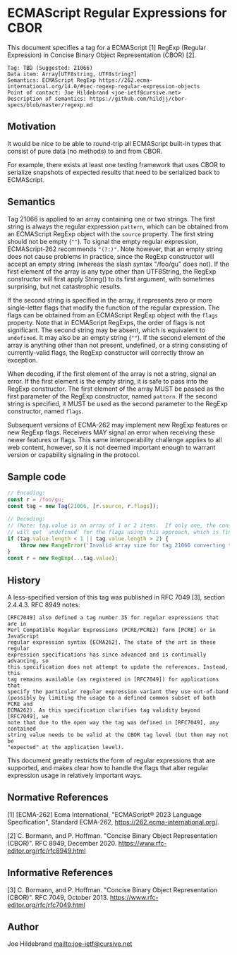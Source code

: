 # ECMAScript Regular Expressions for CBOR

This document specifies a tag for a ECMAScript [1] RegExp (Regular Expression) in Concise Binary Object Representation (CBOR) [2].

    Tag: TBD (Suggested: 21066)
    Data item: Array[UTF8string, UTF8string?]
    Semantics: ECMAScript RegExp https://262.ecma-international.org/14.0/#sec-regexp-regular-expression-objects
    Point of contact: Joe Hildebrand <joe-ietf@cursive.net>
    Description of semantics: https://github.com/hildjj/cbor-specs/blob/master/regexp.md

## Motivation

It would be nice to be able to round-trip all ECMAScript built-in types that
consist of pure data (no methods) to and from CBOR.

For example, there exists at least one testing framework that uses CBOR to
serialize snapshots of expected results that need to be serialized back to
ECMAScript.

## Semantics

Tag 21066 is applied to an array containing one or two strings.  The first string
is always the regular expression `pattern`, which can be obtained from an
ECMAScript RegExp object with the `source` property.  The first string should
not be empty (`""`).  To signal the empty regular expression, ECMAScript-262
recommends `"(?:)"`.  Note however, that an empty string does not cause
problems in practice, since the RegExp constructor will accept an empty string
(whereas the slash syntax "/foo/gu" does not).  If the first element of the
array is any type other than UTF8String, the RegExp constructor will first
apply String() to its first argument, with sometimes surprising, but not
catastrophic results.

If the second string is specified in the array, it represents zero or more
single-letter flags that modify the function of the regular expression.  The
flags can be obtained from an ECMAScript RegExp object with the `flags`
property.  Note that in ECMAScript RegExps, the order of flags is not
significant.  The second string may be absent, which is equivalent to
`undefined`.  It may also be an empty string (`""`).  If the second element of
the array is anything other than not present, undefined, or a string
consisting of currently-valid flags, the RegExp constructor will correctly
throw an exception.

When decoding, if the first element of the array is not a string, signal an
error.  If the first element is the empty string, it is safe to pass into the
RegExp constructor.  The first element of the array MUST be passed as the
first parameter of the RegExp constructor, named `pattern`.  If the second
string is specified, it MUST be used as the second parameter to the RegExp
constructor, named `flags`.

Subsequent versions of ECMA-262 may implement new RegExp features or new
RegExp flags.  Receivers MAY signal an error when receiving these newer
features or flags.  This same interoperability challenge applies to all web
content, however, so it is not deemed important enough to warrant version or
capability signaling in the protocol.

## Sample code

```js
// Encoding:
const r = /foo/gu;
const tag = new Tag(21066, [r.source, r.flags]);

// Decoding:
// (Note: tag.value is an array of 1 or 2 items.  If only one, the constructor
// will get `undefined` for the flags using this approach, which is fine.)
if (tag.value.length < 1 || tag.value.length > 2) {
    throw new RangeError('Invalid array size for tag 21066 converting to RegExp');
}
const r = new RegExp(...tag.value);
```

## History

A less-specified version of this tag was published in RFC 7049 [3], section 2.4.4.3.  RFC 8949 notes:

    [RFC7049] also defined a tag number 35 for regular expressions that are in
    Perl Compatible Regular Expressions (PCRE/PCRE2) form [PCRE] or in JavaScript
    regular expression syntax [ECMA262]. The state of the art in these regular
    expression specifications has since advanced and is continually advancing, so
    this specification does not attempt to update the references. Instead, this
    tag remains available (as registered in [RFC7049]) for applications that
    specify the particular regular expression variant they use out-of-band
    (possibly by limiting the usage to a defined common subset of both PCRE and
    ECMA262). As this specification clarifies tag validity beyond [RFC7049], we
    note that due to the open way the tag was defined in [RFC7049], any contained
    string value needs to be valid at the CBOR tag level (but then may not be
    "expected" at the application level).

This document greatly restricts the form of regular expressions that are
supported, and makes clear how to handle the flags that alter regular
expression usage in relatively important ways.

## Normative References

[1] [ECMA-262] Ecma International, "ECMAScript® 2023 Language Specification", Standard ECMA-262, <https://262.ecma-international.org/>.

[2] C. Bormann, and P. Hoffman. "Concise Binary Object Representation (CBOR)". RFC 8949, December 2020. <https://www.rfc-editor.org/rfc/rfc8949.html>

## Informative References

[3] C. Bormann, and P. Hoffman. "Concise Binary Object Representation (CBOR)". RFC 7049, October 2013. https://www.rfc-editor.org/rfc/rfc7049.html

## Author

Joe Hildebrand <mailto:joe-ietf@cursive.net>

